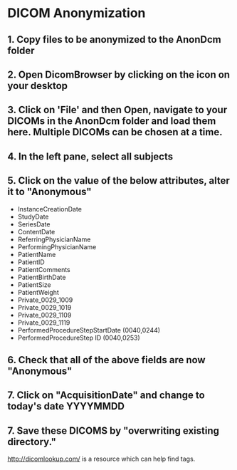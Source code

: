 # DICOM Anonymization
## 1. Copy files to be anonymized to the AnonDcm folder 
## 2. Open DicomBrowser by clicking on the icon on your desktop
## 3. Click on 'File' and then Open, navigate to your DICOMs in the AnonDcm folder and load them here. Multiple DICOMs can be chosen at a time. 
## 4. In the left pane, select all subjects
## 5. Click on the value of the below attributes, alter it to "Anonymous"
+ InstanceCreationDate
+ StudyDate
+ SeriesDate
+ ContentDate
+ ReferringPhysicianName
+ PerformingPhysicianName
+ PatientName
+ PatientID
+ PatientComments
+ PatientBirthDate
+ PatientSize
+ PatientWeight
+ Private_0029_1009
+ Private_0029_1019
+ Private_0029_1109
+ Private_0029_1119
+ PerformedProcedureStepStartDate (0040,0244)
+ PerformedProcedureStep ID (0040,0253)
## 6. Check that all of the above fields are now "Anonymous"
## 7. Click on "AcquisitionDate" and change to today's date YYYYMMDD
## 7. Save these DICOMS by "overwriting existing directory."

http://dicomlookup.com/ is a resource which can help find tags.
